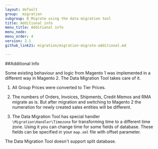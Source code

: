 ```yaml
---
layout: default
group:  migration
subgroup: D_Migrate using the data migration tool
title: Additional info
menu_title: Additional info
menu_node:
menu_order: 4
version: 2.1
github_link21: migration/migration-migrate-additional.md

---
```


##Additional Info

Some existing behaviour and logic from Magento 1 was implemented in a different way in Magento 2. The Data Migration Tool takes care of it.

1. All Group Prices were converted to Tier Prices.

2. The numbers of Orders, Invoices, Shipments, Credit Memos and RMA migrate as is. But after migration and switching to Magento 2 the numeration for newly created sales entities will be different.

3. The Data Migration Tool has special handler `\Migration\Handler\Timezone` for transforming time to a different time zone. Using it you can change time for some fields of database. These fields can be specified in your `map.xml` file with offset parameter.

<div class="bs-callout bs-callout-info" id="info">
  <p>The Data Migration Tool doesn't support split database.</p>
</div>
